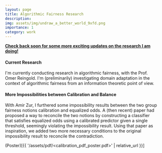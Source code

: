 ```yaml
---
layout: page
title: Algorithmic Fairness Research
description:
img: assets/img/undraw_a_better_world_9xfd.png
importance: 1
category: work
---
```

<u><strong> Check back soon for some more exciting updates on the research I am doing!</strong></u>

#### Current Research
I'm currently conducting research in algorithmic fairness, with the Prof. Omer Reingold. I'm (preliminarily) investigating domain adaptation in the context of algorithmic fairness from an information theoretic point of view.

#### More Impossibilities between Calibration and Balance

With Amir Zur, I furthered some impossibility results between the two group fairness notions calibration and equalized odds. A (then recent) paper had proposed a way to reconcile the two notions by constructing a classifier that satisfies equalized odds using a calibrated predictor given a single threshold, seemingly violating the impossibility result. Using that paper as inspiration, we added two more necessary conditions to the original impossibility result to reconcile the contradiction.

(Poster)[{{ '/assets/pdf/<calibration_pdf_poster.pdf>' | relative_url }}]